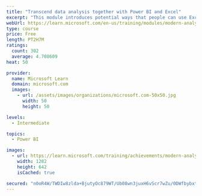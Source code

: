 ```yaml
---
title: "Transcend data analysis together with Power BI and Excel"
excerpt: "This module introduces potential ways that people can use Excel and Power BI together. Power BI is a great tool for telling a story through visuals; occasionally, it's beneficial to use Excel for analysis. Excel can make a connection to a Power BI dataset, enabling you to analyze the data by using PivotTables."
webUrl: https://learn.microsoft.com/en-us/training/modules/modern-analytics-excel/
type: course
price: Free
length: PT2H7M
ratings:
  count: 302
  average: 4.708609
heat: 50

provider:
  name: Microsoft Learn
  domain: microsoft.com
  images:
    - url: /assets/images/organizations/microsoft.com-50x50.jpg
      width: 50
      height: 50

levels:
  - Intermediate

topics:
  - Power BI

images:
  - url: https://learn.microsoft.com/training/achievements/modern-analytics-excel-social.png
    width: 1282
    height: 642
    isCached: true

secured: "n0oR4W/TWDIw8zlda+BjutyOc879WT/Ub08wn3juxH6vScr7wZu/0DWfbybxtqzuyN1Zyy22nwUnbyAsqb0Ey1mVORnVrow3gPfz32gacYCDo6NXIuYVcmNlf3YufHHhYJgtaHas1KElnXYgIC6mpkVwpv993wAva6ocTLqK7JgN1gmwPOqWxC81XJATy61hGiqI/fRfcNwFIvK9P0U+vlo1n+EBvw/pzzOgNo/zEoC6LL91j4qgP+3+sc25AAkHbe4RcGXxU7H47YNaBG81W/QrylVPmIQaQYLWZ1xB2xFTpRAl0jFCtSkS4m+X5BGTAgLVtin+9PBV/zIk1dvch+bXQintYqgB2F1ZqOpkMm8XtlyYVFiiB4s6Tv3dgj5owsokpIo8bI/wRn3bLIM8RqUR46xvdr5WOHdfB+xYrz0=;0Q/IExHw8kKWGiocplU8VA=="
---
```


